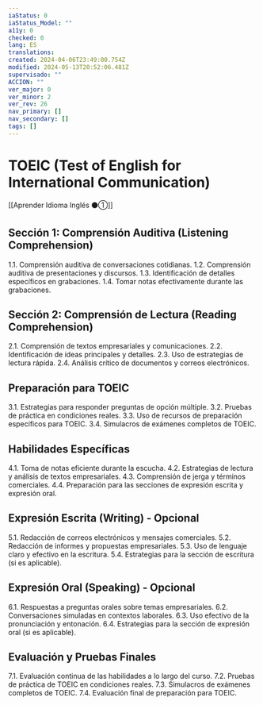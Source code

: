 ```yaml
---
iaStatus: 0
iaStatus_Model: ""
a11y: 0
checked: 0
lang: ES
translations: 
created: 2024-04-06T23:49:00.754Z
modified: 2024-05-13T20:52:06.481Z
supervisado: ""
ACCION: ""
ver_major: 0
ver_minor: 2
ver_rev: 26
nav_primary: []
nav_secondary: []
tags: []
---
```

# TOEIC (Test of English for International Communication)

[[Aprender Idioma Inglés ⚫①]]

## Sección 1: Comprensión Auditiva (Listening Comprehension)

1.1. Comprensión auditiva de conversaciones cotidianas.
1.2. Comprensión auditiva de presentaciones y discursos.
1.3. Identificación de detalles específicos en grabaciones.
1.4. Tomar notas efectivamente durante las grabaciones.

## Sección 2: Comprensión de Lectura (Reading Comprehension)

2.1. Comprensión de textos empresariales y comunicaciones.
2.2. Identificación de ideas principales y detalles.
2.3. Uso de estrategias de lectura rápida.
2.4. Análisis crítico de documentos y correos electrónicos.

## Preparación para TOEIC

3.1. Estrategias para responder preguntas de opción múltiple.
3.2. Pruebas de práctica en condiciones reales.
3.3. Uso de recursos de preparación específicos para TOEIC.
3.4. Simulacros de exámenes completos de TOEIC.

## Habilidades Específicas

4.1. Toma de notas eficiente durante la escucha.
4.2. Estrategias de lectura y análisis de textos empresariales.
4.3. Comprensión de jerga y términos comerciales.
4.4. Preparación para las secciones de expresión escrita y expresión oral.

## Expresión Escrita (Writing) - Opcional

5.1. Redacción de correos electrónicos y mensajes comerciales.
5.2. Redacción de informes y propuestas empresariales.
5.3. Uso de lenguaje claro y efectivo en la escritura.
5.4. Estrategias para la sección de escritura (si es aplicable).

## Expresión Oral (Speaking) - Opcional

6.1. Respuestas a preguntas orales sobre temas empresariales.
6.2. Conversaciones simuladas en contextos laborales.
6.3. Uso efectivo de la pronunciación y entonación.
6.4. Estrategias para la sección de expresión oral (si es aplicable).

## Evaluación y Pruebas Finales

7.1. Evaluación continua de las habilidades a lo largo del curso.
7.2. Pruebas de práctica de TOEIC en condiciones reales.
7.3. Simulacros de exámenes completos de TOEIC.
7.4. Evaluación final de preparación para TOEIC.


